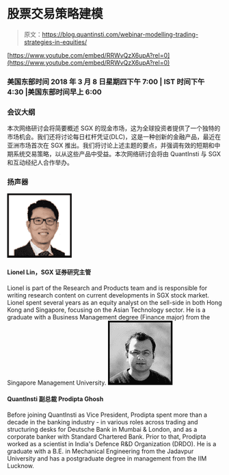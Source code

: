 # 股票交易策略建模

> 原文：<https://blog.quantinsti.com/webinar-modelling-trading-strategies-in-equities/>

[https://www.youtube.com/embed/RRWvQzX6upA?rel=0](https://www.youtube.com/embed/RRWvQzX6upA?rel=0)

### **美国东部时间 2018 年 3 月 8 日星期四下午 7:00 | IST 时间下午 4:30 |美国东部时间早上 6:00**

### **会议大纲**

本次网络研讨会将简要概述 SGX 的现金市场，这为全球投资者提供了一个独特的市场机会。我们还将讨论每日杠杆凭证(DLC)，这是一种创新的金融产品，最近在亚洲市场首次在 SGX 推出。我们将讨论上述主题的要点，并强调有效的短期和中期系统交易策略，以从这些产品中受益。本次网络研讨会将由 QuantInsti 与 SGX 和互动经纪人合作举办。

### **扬声器**

![Lionel Lin](img/910b1c79a5513d0f4755fe97fd777803.png)

#### Lionel Lin，SGX 证券研究主管

Lionel is part of the Research and Products team and is responsible for writing research content on current developments in SGX stock market. Lionel spent several years as an equity analyst on the sell-side in both Hong Kong and Singapore, focusing on the Asian Technology sector. He is a graduate with a Business Management degree (Finance major) from the Singapore Management University. ![Prodipta Ghosh](img/3b0812d5c83461233699524a6fd401cc.png)

#### QuantInsti 副总裁 Prodipta Ghosh

Before joining QuantInsti as Vice President, Prodipta spent more than a decade in the banking industry - in various roles across trading and structuring desks for Deutsche Bank in Mumbai & London, and as a corporate banker with Standard Chartered Bank. Prior to that, Prodipta worked as a scientist in India's Defence R&D Organization (DRDO). He is a graduate with a B.E. in Mechanical Engineering from the Jadavpur University and has a postgraduate degree in management from the IIM Lucknow.